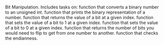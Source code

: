Bit Manipulation.
Includes tasks on: 
function that converts a binary number to an unsigned int.
function that prints the binary representation of a number. 
function that returns the value of a bit at a given index.
function that sets the value of a bit to 1 at a given index.
function that sets the value of a bit to 0 at a given index.
function that returns the number of bits you would need to flip 
to get from one number to another.
function that checks the endianness.
